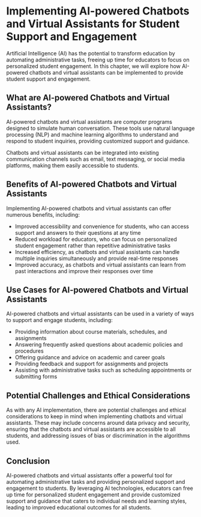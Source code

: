 Implementing AI-powered Chatbots and Virtual Assistants for Student Support and Engagement
==============================================================================================================================================

Artificial Intelligence (AI) has the potential to transform education by automating administrative tasks, freeing up time for educators to focus on personalized student engagement. In this chapter, we will explore how AI-powered chatbots and virtual assistants can be implemented to provide student support and engagement.

What are AI-powered Chatbots and Virtual Assistants?
----------------------------------------------------

AI-powered chatbots and virtual assistants are computer programs designed to simulate human conversation. These tools use natural language processing (NLP) and machine learning algorithms to understand and respond to student inquiries, providing customized support and guidance.

Chatbots and virtual assistants can be integrated into existing communication channels such as email, text messaging, or social media platforms, making them easily accessible to students.

Benefits of AI-powered Chatbots and Virtual Assistants
------------------------------------------------------

Implementing AI-powered chatbots and virtual assistants can offer numerous benefits, including:

* Improved accessibility and convenience for students, who can access support and answers to their questions at any time
* Reduced workload for educators, who can focus on personalized student engagement rather than repetitive administrative tasks
* Increased efficiency, as chatbots and virtual assistants can handle multiple inquiries simultaneously and provide real-time responses
* Improved accuracy, as chatbots and virtual assistants can learn from past interactions and improve their responses over time

Use Cases for AI-powered Chatbots and Virtual Assistants
--------------------------------------------------------

AI-powered chatbots and virtual assistants can be used in a variety of ways to support and engage students, including:

* Providing information about course materials, schedules, and assignments
* Answering frequently asked questions about academic policies and procedures
* Offering guidance and advice on academic and career goals
* Providing feedback and support for assignments and projects
* Assisting with administrative tasks such as scheduling appointments or submitting forms

Potential Challenges and Ethical Considerations
-----------------------------------------------

As with any AI implementation, there are potential challenges and ethical considerations to keep in mind when implementing chatbots and virtual assistants. These may include concerns around data privacy and security, ensuring that the chatbots and virtual assistants are accessible to all students, and addressing issues of bias or discrimination in the algorithms used.

Conclusion
----------

AI-powered chatbots and virtual assistants offer a powerful tool for automating administrative tasks and providing personalized support and engagement to students. By leveraging AI technologies, educators can free up time for personalized student engagement and provide customized support and guidance that caters to individual needs and learning styles, leading to improved educational outcomes for all students.
